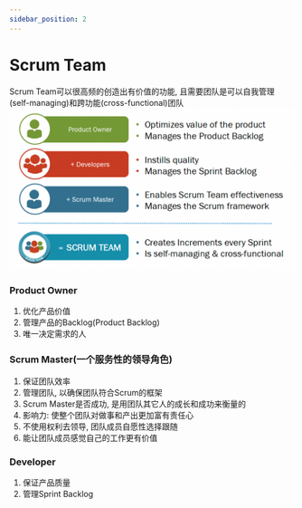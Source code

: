```yaml
---
sidebar_position: 2
---
```


# Scrum Team

Scrum Team可以很高频的创造出有价值的功能, 且需要团队是可以自我管理(self-managing)和跨功能(cross-functional)团队
![Scrum Team](./pics/scrum_team.png)

### Product Owner

1. 优化产品价值
2. 管理产品的Backlog(Product Backlog)
3. 唯一决定需求的人

### Scrum Master(一个服务性的领导角色)

1. 保证团队效率
2. 管理团队, 以确保团队符合Scrum的框架
3. Scrum Master是否成功, 是用团队其它人的成长和成功来衡量的
4. 影响力: 使整个团队对做事和产出更加富有责任心
5. 不使用权利去领导, 团队成员自愿性选择跟随
6. 能让团队成员感觉自己的工作更有价值

### Developer

1. 保证产品质量
2. 管理Sprint Backlog